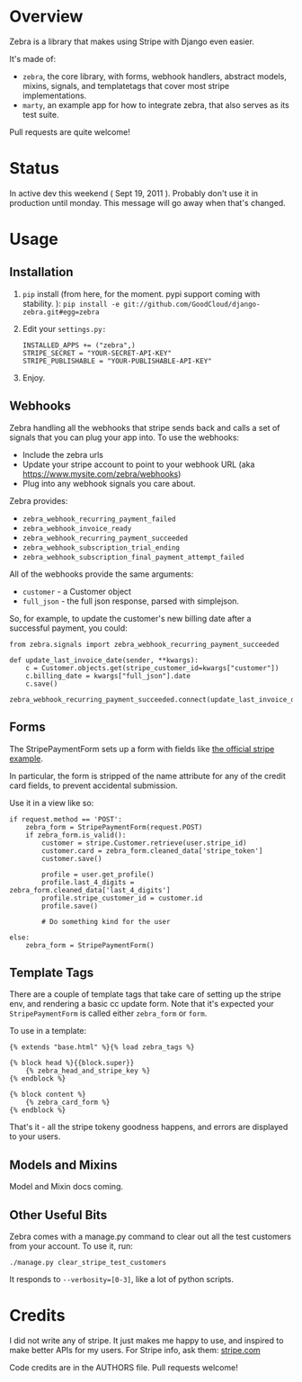 Overview
========

Zebra is a library that makes using Stripe with Django even easier.

It's made of:

* `zebra`, the core library, with forms, webhook handlers, abstract models, mixins, signals, and templatetags that cover most stripe implementations.
* `marty`, an example app for how to integrate zebra, that also serves as its test suite.

Pull requests are quite welcome!

Status
======

In active dev this weekend ( Sept 19, 2011 ).  Probably don't use it in production until monday.  This message will go away when that's changed.


Usage
=====

## Installation ##

1. `pip` install (from here, for the moment. pypi support coming with stability. ): 
	`pip install -e git://github.com/GoodCloud/django-zebra.git#egg=zebra`

2. Edit your `settings.py:`

	```
	INSTALLED_APPS += ("zebra",)
	STRIPE_SECRET = "YOUR-SECRET-API-KEY"
	STRIPE_PUBLISHABLE = "YOUR-PUBLISHABLE-API-KEY"
	```

3. Enjoy.



## Webhooks ##

Zebra handling all the webhooks that stripe sends back and calls a set of signals that you can plug your app into.  To use the webhooks:

* Include the zebra urls
* Update your stripe account to point to your webhook URL (aka https://www.mysite.com/zebra/webhooks)
* Plug into any webhook signals you care about.  


Zebra provides:

* `zebra_webhook_recurring_payment_failed`
* `zebra_webhook_invoice_ready`
* `zebra_webhook_recurring_payment_succeeded`
* `zebra_webhook_subscription_trial_ending`
* `zebra_webhook_subscription_final_payment_attempt_failed`

All of the webhooks provide the same arguments:

* `customer` - a Customer object
* `full_json` - the full json response, parsed with simplejson.


So, for example, to update the customer's new billing date after a successful payment, you could:

```
from zebra.signals import zebra_webhook_recurring_payment_succeeded

def update_last_invoice_date(sender, **kwargs):
	c = Customer.objects.get(stripe_customer_id=kwargs["customer"])
	c.billing_date = kwargs["full_json"].date
	c.save()

zebra_webhook_recurring_payment_succeeded.connect(update_last_invoice_date)
```



## Forms ##

The StripePaymentForm sets up a form with fields like [the official stripe example](https://gist.github.com/1204718#file_stripe_tutorial_page.html).

In particular, the form is stripped of the name attribute for any of the credit card fields, to prevent accidental submission.

Use it in a view like so:

```
if request.method == 'POST':
    zebra_form = StripePaymentForm(request.POST)
    if zebra_form.is_valid():
        customer = stripe.Customer.retrieve(user.stripe_id)
        customer.card = zebra_form.cleaned_data['stripe_token']
        customer.save()

        profile = user.get_profile()
        profile.last_4_digits = zebra_form.cleaned_data['last_4_digits']
        profile.stripe_customer_id = customer.id
        profile.save()

        # Do something kind for the user

else:
    zebra_form = StripePaymentForm()
```

## Template Tags ##

There are a couple of template tags that take care of setting up the stripe env, and rendering a basic cc update form.  Note that it's expected your `StripePaymentForm` is called either `zebra_form` or `form`.

To use in a template:

```
{% extends "base.html" %}{% load zebra_tags %}

{% block head %}{{block.super}}
	{% zebra_head_and_stripe_key %}
{% endblock %}

{% block content %}
	{% zebra_card_form %}
{% endblock %}

```

That's it - all the stripe tokeny goodness happens, and errors are displayed to your users.

## Models and Mixins ##

Model and Mixin docs coming.


## Other Useful Bits ##

Zebra comes with a manage.py command to clear out all the test customers from your account.  To use it, run:

```
./manage.py clear_stripe_test_customers
```

It responds to `--verbosity=[0-3]`, like a lot of python scripts.


Credits
=======

I did not write any of stripe.  It just makes me happy to use, and inspired to make better APIs for my users.  For Stripe info, ask them: [stripe.com](http://stripe.com)

Code credits are in the AUTHORS file.   Pull requests welcome!


